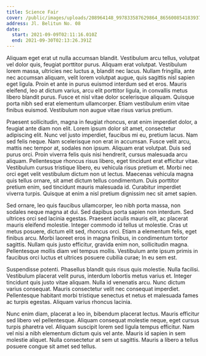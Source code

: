 ```yaml
---
title: Science Fair
cover: /public/images/uploads/208964148_997833587629864_8656008541839379343_n.jpg
address: Jl. Belitun No. 08
date:
  start: 2021-09-09T02:11:16.010Z
  end: 2021-09-30T02:13:26.391Z
---
```

Aliquam eget erat ut nulla accumsan blandit. Vestibulum arcu tellus, volutpat vel dolor quis, feugiat porttitor purus. Aliquam erat volutpat. Vestibulum lorem massa, ultricies nec luctus a, blandit nec lacus. Nullam fringilla, ante nec accumsan aliquam, velit lorem volutpat augue, quis sagittis nisl sapien eget ligula. Proin et ante in purus euismod interdum sed et eros. Mauris eleifend, leo at dictum varius, arcu elit porttitor ligula, in convallis metus libero blandit purus. Fusce et nisl vitae dolor scelerisque aliquam. Quisque porta nibh sed erat elementum ullamcorper. Etiam vestibulum enim vitae finibus euismod. Vestibulum non augue vitae risus varius pretium.

Praesent sollicitudin, magna in feugiat rhoncus, erat enim imperdiet dolor, a feugiat ante diam non elit. Lorem ipsum dolor sit amet, consectetur adipiscing elit. Nunc vel justo imperdiet, faucibus mi eu, pretium lacus. Nam sed felis neque. Nam scelerisque non erat in accumsan. Fusce velit arcu, mattis nec tempor at, sodales non ipsum. Aliquam erat volutpat. Duis sed purus orci. Proin viverra felis quis nisi hendrerit, cursus malesuada arcu aliquam. Pellentesque rhoncus risus libero, eget tincidunt erat efficitur vitae. Vestibulum cursus tristique libero, eu vehicula risus pretium et. Morbi nec orci eget velit vestibulum dictum non ut lectus. Maecenas vehicula magna quis tellus ornare, sit amet dictum tellus condimentum. Duis porttitor pretium enim, sed tincidunt mauris malesuada id. Curabitur imperdiet viverra turpis. Quisque at enim a nisl pretium dignissim nec sit amet sapien.

Sed ornare, leo quis faucibus ullamcorper, leo nibh porta massa, non sodales neque magna at dui. Sed dapibus porta sapien non interdum. Sed ultrices orci sed lacinia egestas. Praesent iaculis mauris elit, ac placerat mauris eleifend molestie. Integer commodo id tellus ut molestie. Cras ut metus posuere, dictum elit sed, rhoncus orci. Etiam a elementum felis, eget finibus arcu. Morbi laoreet eros in magna finibus, in condimentum tortor sagittis. Nullam quis justo efficitur, gravida enim non, sollicitudin magna. Pellentesque mollis diam vel tempus mollis. Vestibulum ante ipsum primis in faucibus orci luctus et ultrices posuere cubilia curae; In eu sem est.

Suspendisse potenti. Phasellus blandit quis risus quis molestie. Nulla facilisi. Vestibulum placerat velit purus, interdum lobortis metus varius et. Integer tincidunt quis justo vitae aliquam. Nulla id venenatis arcu. Nunc dictum varius consequat. Mauris consectetur velit nec consequat imperdiet. Pellentesque habitant morbi tristique senectus et netus et malesuada fames ac turpis egestas. Aliquam varius rhoncus lacinia.

Nunc enim diam, placerat a leo in, bibendum placerat lectus. Mauris efficitur sed libero vel pellentesque. Aliquam consequat molestie neque, eget cursus turpis pharetra vel. Aliquam suscipit lorem sed ligula tempus efficitur. Nam vel nisi a nibh elementum dictum quis vel ante. Mauris id sapien in sem molestie aliquet. Nulla consectetur at sem ut sagittis. Mauris a libero a tellus posuere congue sit amet sed tellus.